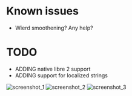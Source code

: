 # Known issues

- Wierd smoothening? Any help?


# TODO

- ADDING native libre 2 support
- ADDING support for localized strings

![screenshot_1](https://user-images.githubusercontent.com/55219001/130374160-32886112-2576-4bd8-a898-70da24049a53.png)
![screenshot_2](https://user-images.githubusercontent.com/55219001/130374161-bac5c29e-6599-433a-85e2-d6b0f869a2df.png)
![screenshot_3](https://user-images.githubusercontent.com/55219001/130374164-de37170f-c0de-486e-a836-f6823c9930e6.png)



